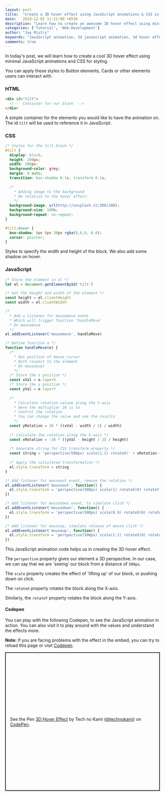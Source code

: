 ```yaml
---
layout: post
title:  "Create a 3D hover effect using JavaScript animations & CSS in HTML"
date:   2019-12-02 11:21:00 +0530
description: "Learn how to create an awesome 3D hover effect using minimal JavaScript animations and CSS."
categories: ['Tutorial', 'Web-Development']
author: "Jay Mistry"
keywords: "JavaScript animation, 3d javascript animation, 3d hover effect, 3d hover effect technokami, "
comments: true
---
```


In today's post, we will learn how to create a cool 3D hover effect using minimal JavaScript animations and CSS for styling.

You can apply these styles to Button elements, Cards or other elements users can interact with.

### HTML
```html
<div id="tilt">
  <!--  Container for our block  -->
</div>
```
A simple container for the elements you would like to have the animation on. The id `tilt` will be used to reference it in JavaScript.

### CSS
```css
/* Styles for the tilt block */
#tilt {
  display: block;
  height: 200px;
  width: 300px;
  background-color: grey;
  margin: 0 auto;
  transition: box-shadow 0.1s, transform 0.1s;
  
  /*
    * Adding image to the background
    * No relation to the hover effect.
    */
  background-image: url(http://unsplash.it/300/200);
  background-size: 100%;
  background-repeat: no-repeat;
}

#tilt:hover {
  box-shadow: 0px 0px 30px rgba(0,0,0, 0.6);
  cursor: pointer;
}
```
Styles to specify the width and height of the block. We also add some shadow on hover.

### JavaScript
```js
/* Store the element in el */
let el = document.getElementById('tilt')

/* Get the height and width of the element */
const height = el.clientHeight
const width = el.clientWidth

/*
  * Add a listener for mousemove event
  * Which will trigger function 'handleMove'
  * On mousemove
  */
el.addEventListener('mousemove', handleMove)

/* Define function a */
function handleMove(e) {
  /*
    * Get position of mouse cursor
    * With respect to the element
    * On mouseover
    */
  /* Store the x position */
  const xVal = e.layerX
  /* Store the y position */
  const yVal = e.layerY
  
  /*
    * Calculate rotation valuee along the Y-axis
    * Here the multiplier 20 is to
    * Control the rotation
    * You can change the value and see the results
    */
  const yRotation = 20 * ((xVal - width / 2) / width)
  
  /* Calculate the rotation along the X-axis */
  const xRotation = -20 * ((yVal - height / 2) / height)
  
  /* Generate string for CSS transform property */
  const string = 'perspective(500px) scale(1.1) rotateX(' + xRotation + 'deg) rotateY(' + yRotation + 'deg)'
  
  /* Apply the calculated transformation */
  el.style.transform = string
}

/* Add listener for mouseout event, remove the rotation */
el.addEventListener('mouseout', function() {
  el.style.transform = 'perspective(500px) scale(1) rotateX(0) rotateY(0)'
})

/* Add listener for mousedown event, to simulate click */
el.addEventListener('mousedown', function() {
  el.style.transform = 'perspective(500px) scale(0.9) rotateX(0) rotateY(0)'
})

/* Add listener for mouseup, simulate release of mouse click */
el.addEventListener('mouseup', function() {
  el.style.transform = 'perspective(500px) scale(1.1) rotateX(0) rotateY(0)'
})
```
This JavaScript animation code helps us in creating the 3D hover effect.

The `perspective` property gives our element a 3D perspective. In our case, we can say that we are 'seeing' our block from a distance of `500px`.

The `scale` property creates the effect of 'lifting up' of our block, or pushing down on click.

The `rotateX` property rotates the block along the X-axis.

Similarly, the `rotateY` property rotates the block along the Y-axis.


#### Codepen
You can play with the following Codepen, to see the JavaScript animation in action. You can also visit it to play around with the values and understand the effects more.

**Note:** If you are facing problems with the effect in the embed, you can try to reload this page or visit [Codepen](https://codepen.io/technokami/pen/abojmZa).
<p class="codepen" data-height="449" data-theme-id="dark" data-default-tab="js,result" data-user="technokami" data-slug-hash="abojmZa" data-preview="true" style="height: 449px; box-sizing: border-box; display: flex; align-items: center; justify-content: center; border: 2px solid; margin: 1em 0; padding: 1em;" data-pen-title="3D Hover  Effect">
  <span>See the Pen <a href="https://codepen.io/technokami/pen/abojmZa">
  3D Hover  Effect</a> by Tech no Kami (<a href="https://codepen.io/technokami">@technokami</a>)
  on <a href="https://codepen.io">CodePen</a>.</span>
</p>
<script async src="https://static.codepen.io/assets/embed/ei.js"></script>
